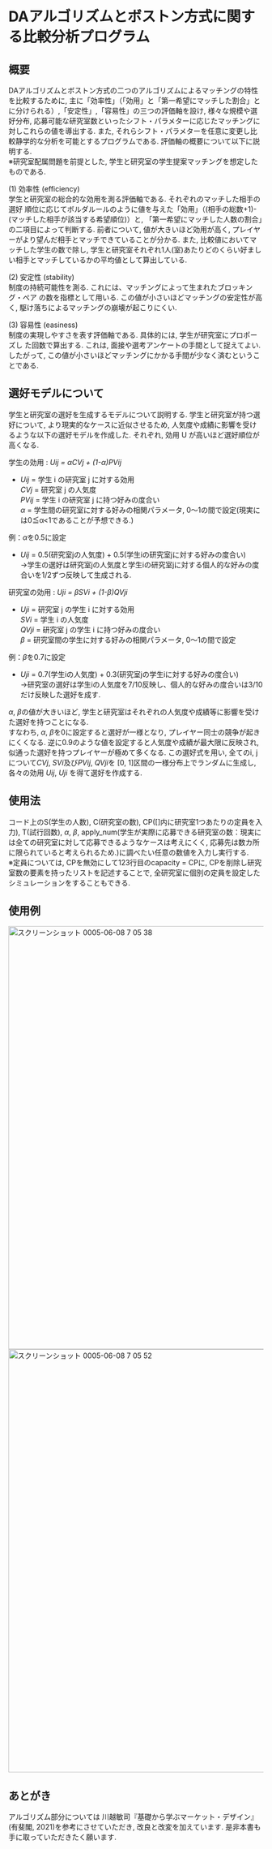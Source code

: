 # DAアルゴリズムとボストン方式に関する比較分析プログラム
## 概要
DAアルゴリズムとボストン方式の二つのアルゴリズムによるマッチングの特性を比較するために, 主に「効率性」（「効用」と「第一希望にマッチした割合」とに分けられる）,「安定性」,「容易性」の三つの評価軸を設け, 様々な規模や選好分布, 応募可能な研究室数といったシフト・パラメターに応じたマッチングに対しこれらの値を導出する. また, それらシフト・パラメターを任意に変更し比較静学的な分析を可能とするプログラムである. 評価軸の概要について以下に説明する.    
※研究室配属問題を前提とした, 学生と研究室の学生提案マッチングを想定したものである.    

(1) 効率性 (efficiency)  
学生と研究室の総合的な効用を測る評価軸である. それぞれのマッチした相手の選好
順位に応じてボルダルールのように値を与えた「効用」（(相手の総数+1)-(マッチした相手が該当する希望順位)）と, 「第一希望にマッチした人数の割合」の二項目によって判断する. 前者について, 値が大きいほど効用が高く, プレイヤーがより望んだ相手とマッチできていることが分かる. また, 比較値においてマッチした学生の数で除し, 学生と研究室それぞれ1人(室)あたりどのくらい好ましい相手とマッチしているかの平均値として算出している.  

(2) 安定性 (stability)  
制度の持続可能性を測る. これには、マッチングによって生まれたブロッキング・ペア
の数を指標として用いる. この値が小さいほどマッチングの安定性が高く, 駆け落ちによるマッチングの崩壊が起こりにくい.  

(3) 容易性 (easiness)  
制度の実現しやすさを表す評価軸である. 具体的には, 学生が研究室にプロポーズし
た回数で算出する. これは, 面接や選考アンケートの手間として捉えてよい. したがって, この値が小さいほどマッチングにかかる手間が少なく済むということである.  

## 選好モデルについて
学生と研究室の選好を生成するモデルについて説明する.
学生と研究室が持つ選好について, より現実的なケースに近似させるため, 人気度や成績に影響を受けるような以下の選好モデルを作成した. それぞれ, 効用 U が高いほど選好順位が高くなる.  

学生の効用 : *Uij = αCVj + (1-α)PVij*    

- *Uij* = 学生 i の研究室 j に対する効用  
*CVj* = 研究室 j の人気度  
*PVij* = 学生 i の研究室 j に持つ好みの度合い  
*α* = 学生間の研究室に対する好みの相関パラメータ, 0〜1の間で設定(現実には0≦α<1であることが予想できる.)  

例：*α*を0.5に設定  
- *Uij* = 0.5(研究室jの人気度) + 0.5(学生iの研究室jに対する好みの度合い)  
→学生の選好は研究室jの人気度と学生iの研究室jに対する個人的な好みの度合いを1/2ずつ反映して生成される. 

研究室の効用 : *Uji = βSVi + (1-β)QVji*  

- *Uji* = 研究室 j の学生 i に対する効用  
*SVi* = 学生 i の人気度  
*QVji* = 研究室 j の学生 i に持つ好みの度合い  
*β* = 研究室間の学生に対する好みの相関パラメータ, 0〜1の間で設定    
   
例：*β*を0.7に設定  
- *Uji* = 0.7(学生iの人気度) + 0.3(研究室jの学生iに対する好みの度合い)  
→研究室の選好は学生iの人気度を7/10反映し、個人的な好みの度合いは3/10だけ反映した選好を成す.  

*α*, *β*の値が大きいほど, 学生と研究室はそれぞれの人気度や成績等に影響を受けた選好を持つことになる.  
すなわち, *α*, *β*を0に設定すると選好が一様となり, プレイヤー同士の競争が起きにくくなる. 逆に0.9のような値を設定すると人気度や成績が最大限に反映され, 似通った選好を持つプレイヤーが極めて多くなる. この選好式を用い, 全てのi, jについて*CVj*, *SVi*及び*PVij*, *QVji*を [0, 1]区間の一様分布上でランダムに生成し, 各々の効用 *Uij*, *Uji* を得て選好を作成する. 

## 使用法
コード上のS(学生の人数), C(研究室の数), CP([]内に研究室1つあたりの定員を入力), T(試行回数), *α*, *β*, apply_num(学生が実際に応募できる研究室の数：現実には全ての研究室に対して応募できるようなケースは考えにくく, 応募先は数カ所に限られていると考えられるため.)に調べたい任意の数値を入力し実行する.  
※定員については, CPを無効にして123行目のcapacity = CPに, CPを削除し研究室数の要素を持ったリストを記述することで, 全研究室に個別の定員を設定したシミュレーションをすることもできる.

## 使用例
<img width="834" alt="スクリーンショット 0005-06-08 7 05 38" src="https://github.com/kwgc01/DA_IA_Analysis/assets/119061405/7fde268e-d993-480c-8fd1-769a80723729">
<img width="834" alt="スクリーンショット 0005-06-08 7 05 52" src="https://github.com/kwgc01/DA_IA_Analysis/assets/119061405/e7aeff81-517f-4e28-bf89-5bbad437380b">


## あとがき
アルゴリズム部分については 川越敏司『基礎から学ぶマーケット・デザイン』(有斐閣, 2021)を参考にさせていただき, 改良と改変を加えています.
是非本書も手に取っていただきたく願います.
